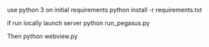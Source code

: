 use python 3
on
initial requirements
    python install -r requirements.txt

if run locally
    launch server
    python run_pegasus.py

Then
python webview.py